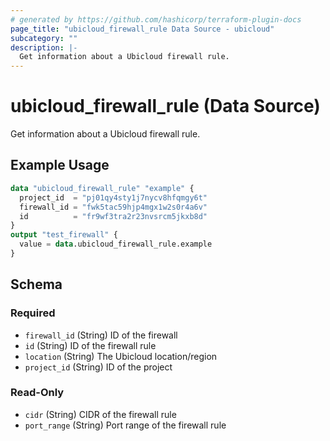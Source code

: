 ```yaml
---
# generated by https://github.com/hashicorp/terraform-plugin-docs
page_title: "ubicloud_firewall_rule Data Source - ubicloud"
subcategory: ""
description: |-
  Get information about a Ubicloud firewall rule.
---
```


# ubicloud_firewall_rule (Data Source)

Get information about a Ubicloud firewall rule.

## Example Usage

```terraform
data "ubicloud_firewall_rule" "example" {
  project_id  = "pj01qy4sty1j7nycv8hfqmgy6t"
  firewall_id = "fwk5tac59hjp4mgx1w2s0r4a6v"
  id          = "fr9wf3tra2r23nvsrcm5jkxb8d"
}
output "test_firewall" {
  value = data.ubicloud_firewall_rule.example
}
```

<!-- schema generated by tfplugindocs -->
## Schema

### Required

- `firewall_id` (String) ID of the firewall
- `id` (String) ID of the firewall rule
- `location` (String) The Ubicloud location/region
- `project_id` (String) ID of the project

### Read-Only

- `cidr` (String) CIDR of the firewall rule
- `port_range` (String) Port range of the firewall rule
